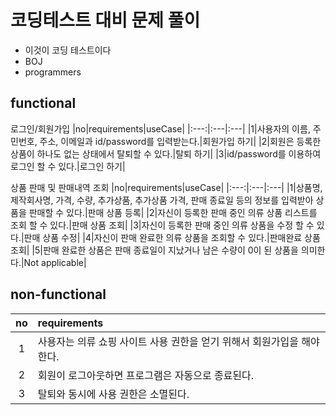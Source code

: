 # 코딩테스트 대비 문제 풀이

* 이것이 코딩 테스트이다
* BOJ
* programmers


## functional
로그인/회원가입
|no|requirements|useCase|
|:---:|:---|:---|
|1|사용자의 이름, 주민번호, 주소, 이메일과 id/password를 입력받는다.|회원가입 하기|
|2|회원은 등록한 상품이 하나도 없는 상태에서 탈퇴할 수 있다.|탈퇴 하기|
|3|id/password를 이용하여 로그인 할 수 있다.|로그인 하기|

상품 판매 및 판매내역 조회
|no|requirements|useCase|
|:---:|:---|:---|
|1|상품명, 제작회사명, 가격, 수량, 추가상품, 추가상품 가격, 판매 종료일 등의 정보를  입력받아 상품을 판매할 수 있다.|판매 상품 등록| 
|2|자신이 등록한 판매 중인 의류 상품 리스트를  조회 할 수 있다.|판매 상품 조회| 
|3|자신이 등록한 판매 중인 의류 상품을 수정 할 수 있다.|판매 상품 수정| 
|4|자신이 판매 완료한 의류 상품을 조회할 수 있다.|판매완료 상품 조회|
|5|판매 완료한 상품은 판매 종료일이 지났거나 남은 수량이 0이 된 상품을 의미한다.|Not applicable| 

## non-functional
|no|requirements|
|:---:|:---|
|1|사용자는 의류 쇼핑 사이트 사용 권한을 얻기 위해서 회원가입을 해야한다.|
|2|회원이 로그아웃하면 프로그램은 자동으로 종료된다.|
|3|탈퇴와 동시에 사용 권한은 소멸된다.|

